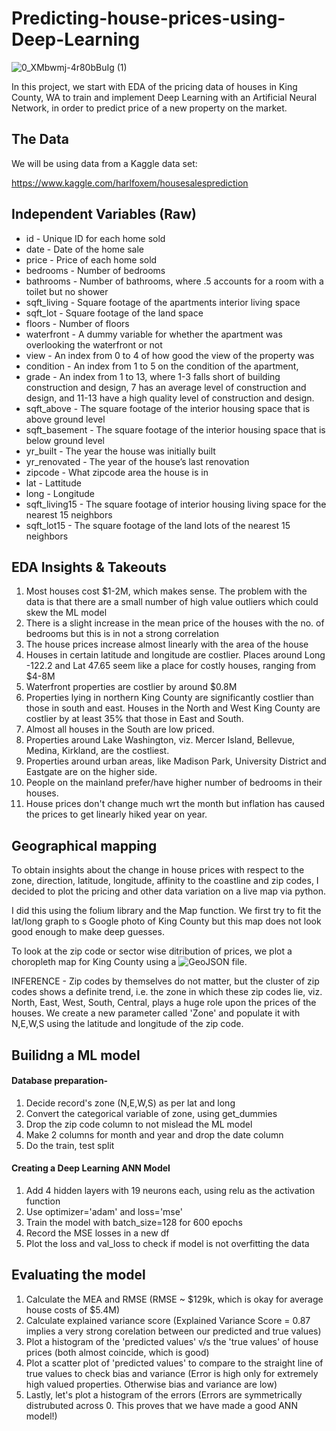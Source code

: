 # Predicting-house-prices-using-Deep-Learning

![0_XMbwmj-4r80bBuIg (1)](https://user-images.githubusercontent.com/65482013/120058965-ffc3fc80-c06b-11eb-87fe-34ebb175f039.jpg)

In this project, we start with EDA of the pricing data of houses in King County, WA to train and implement Deep Learning with an Artificial Neural Network, in order to predict price of a new property on the market.

## The Data

We will be using data from a Kaggle data set:

https://www.kaggle.com/harlfoxem/housesalesprediction

## Independent Variables (Raw)
    
* id - Unique ID for each home sold
* date - Date of the home sale
* price - Price of each home sold
* bedrooms - Number of bedrooms
* bathrooms - Number of bathrooms, where .5 accounts for a room with a toilet but no shower
* sqft_living - Square footage of the apartments interior living space
* sqft_lot - Square footage of the land space
* floors - Number of floors
* waterfront - A dummy variable for whether the apartment was overlooking the waterfront or not
* view - An index from 0 to 4 of how good the view of the property was
* condition - An index from 1 to 5 on the condition of the apartment,
* grade - An index from 1 to 13, where 1-3 falls short of building construction and design, 7 has an average level of construction and design, and 11-13 have a high quality level of construction and design.
* sqft_above - The square footage of the interior housing space that is above ground level
* sqft_basement - The square footage of the interior housing space that is below ground level
* yr_built - The year the house was initially built
* yr_renovated - The year of the house’s last renovation
* zipcode - What zipcode area the house is in
* lat - Lattitude
* long - Longitude
* sqft_living15 - The square footage of interior housing living space for the nearest 15 neighbors
* sqft_lot15 - The square footage of the land lots of the nearest 15 neighbors

## EDA Insights & Takeouts

1. Most houses cost $1-2M, which makes sense. The problem with the data is that there are a small number of high value outliers which could skew the ML model
2. There is a slight increase in the mean price of the houses with the no. of bedrooms but this is in not a strong correlation
3. The house prices increase almost linearly with the area of the house
4. Houses in certain latitude and longitude are costlier. Places around Long -122.2 and Lat 47.65 seem like a place for costly houses, ranging from $4-8M
5. Waterfront properties are costlier by around $0.8M
6. Properties lying in northern King County are significantly costlier than those in south and east. Houses in the North and West King County are costlier by at least 35% that those in East and South.
7. Almost all houses in the South are low priced.
8. Properties around Lake Washington, viz. Mercer Island, Bellevue, Medina, Kirkland, are the costliest.
9. Properties around urban areas, like Madison Park, University District and Eastgate are on the higher side.
10. People on the mainland prefer/have higher number of bedrooms in their houses.
11. House prices don't change much wrt the month but inflation has caused the prices to get linearly hiked year on year.

## Geographical mapping

To obtain insights about the change in house prices with respect to the zone, direction, latitude, longitude, affinity to the coastline and zip codes, I decided to plot the pricing and other data variation on a live map via python.

I did this using the folium library and the Map function. We first try to fit the lat/long graph to s Google photo of King County but this map does not look good enough to make deep guesses.

To look at the zip code or sector wise ditribution of prices, we plot a choropleth map for King County using a ![GeoJSON file](https://github.com/pranavtumkur/Predicting-house-prices-using-Deep-Learning/blob/main/us-zip-code-latitude-and-longitude.geojson).

INFERENCE - Zip codes by themselves do not matter, but the cluster of zip codes shows a definite trend, i.e. the zone in which these zip codes lie, viz. North, East, West, South, Central, plays a huge role upon the prices of the houses. We create a new parameter called 'Zone' and populate it with N,E,W,S using the latitude and longitude of the zip code.

## Builidng a ML model

#### Database preparation-

1. Decide record's zone (N,E,W,S) as per lat and long
2. Convert the categorical variable of zone, using get_dummies
3. Drop the zip code column to not mislead the ML model
4. Make 2 columns for month and year and drop the date column
5. Do the train, test split
 
#### Creating a Deep Learning ANN Model

1. Add 4 hidden layers with 19 neurons each, using relu as the activation function
2. Use optimizer='adam' and loss='mse'
3. Train the model with batch_size=128 for 600 epochs
4. Record the MSE losses in a new df
5. Plot the loss and val_loss to check if model is not overfitting the data

## Evaluating the model

1. Calculate the MEA and RMSE (RMSE ~ $129k, which is okay for average house costs of $5.4M)
2. Calculate explained variance score (Explained Variance Score = 0.87 implies a very strong corelation between our predicted and true values)
3. Plot a histogram of the 'predicted values' v/s the 'true values' of house prices (both almost coincide, which is good)
4. Plot a scatter plot of 'predicted values' to compare to the straight line of true values to check bias and variance (Error is high only for extremely high valued properties. Otherwise bias and variance are low)
5. Lastly, let's plot a histogram of the errors (Errors are symmetrically distrubuted across 0. This proves that we have made a good ANN model!)



